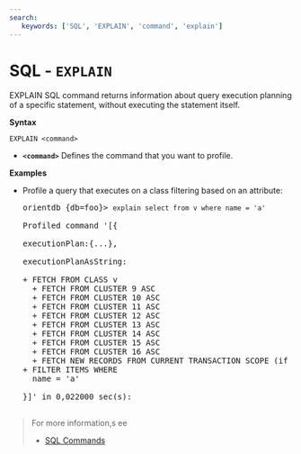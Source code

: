 ```yaml
---
search:
   keywords: ['SQL', 'EXPLAIN', 'command', 'explain']
---
```


# SQL - `EXPLAIN`

EXPLAIN SQL command returns information about query execution planning of a specific statement, without executing the statement itself.

**Syntax**

```
EXPLAIN <command>
```

- **`<command>`** Defines the command that you want to profile.

**Examples**


- Profile a query that executes on a class filtering based on an attribute:

  <pre>
  orientdb {db=foo}> <code class='lang-sql userinput'>explain select from v where name = 'a'</code>

  Profiled command '[{

  executionPlan:{...},

  executionPlanAsString:

  + FETCH FROM CLASS v
    + FETCH FROM CLUSTER 9 ASC
    + FETCH FROM CLUSTER 10 ASC
    + FETCH FROM CLUSTER 11 ASC
    + FETCH FROM CLUSTER 12 ASC
    + FETCH FROM CLUSTER 13 ASC
    + FETCH FROM CLUSTER 14 ASC
    + FETCH FROM CLUSTER 15 ASC
    + FETCH FROM CLUSTER 16 ASC
    + FETCH NEW RECORDS FROM CURRENT TRANSACTION SCOPE (if any)
  + FILTER ITEMS WHERE 
    name = 'a'
  
  }]' in 0,022000 sec(s):

  </pre>

>For more information,s ee
>- [SQL Commands](SQL-Commands.md)




